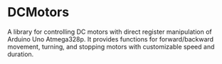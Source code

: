 # DCMotors
A library for controlling DC motors with direct register manipulation of Arduino Uno Atmega328p. It provides functions for forward/backward movement, turning, and stopping motors with customizable speed and duration.
